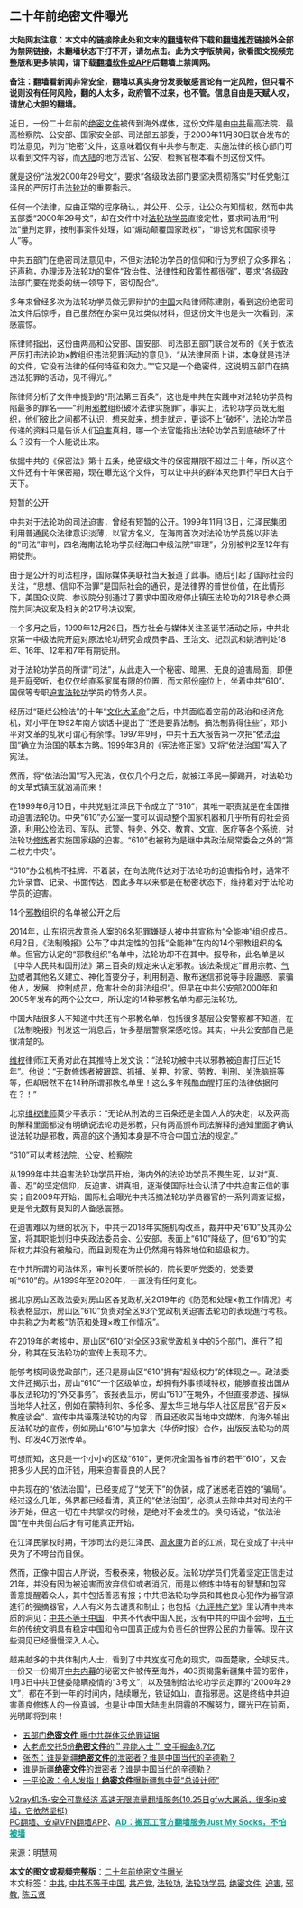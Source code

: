 <h2>二十年前绝密文件曝光</h2> <p class="notice"><b>大陆网友注意：本文中的链接除此处和文末的<a href="https://github.com/bannedbook/fanqiang" >翻墙</a>软件下载和<a href="https://github.com/killgcd/justmysocks/blob/master/README.md">翻墙推荐</a>链接外全部为禁网链接，未翻墙状态下打不开，请勿点击。此为文字版禁闻，欲看图文视频完整版和更多禁闻，请下载<a href="https://github.com/bannedbook/fanqiang">翻墙软件或APP</a>后翻墙上禁闻网。</p><p>备注：翻墙看新闻非常安全，翻墙以真实身份发表敏感言论有一定风险，但只看不说则没有任何风险，翻的人太多，政府管不过来，也不管。信息自由是天赋人权，请放心大胆的翻墙。</b></p>  <div class="entry"> <p>近日，一份二十年前的<a href="https://www.bannedbook.org/bnews/tag/%e7%bb%9d%e5%af%86%e6%96%87%e4%bb%b6/" class="st_tag internal_tag" rel="tag" title="标签 绝密文件 下的日志">绝密文件</a>被传到海外媒体，这份文件是由<a href="https://www.bannedbook.org/bnews/tag/%e4%b8%ad%e5%85%b1/" class="st_tag internal_tag" rel="tag" title="标签 中共 下的日志">中共</a>最高法院、最高检察院、公安部、国家安全部、司法部五部委，于2000年11月30日联合发布的司法意见，列为“绝密”文件，这意味着仅有中共参与制定、实施法律的核心部门可以看到文件内容，而<span class='wp_keywordlink_affiliate'><a href="https://www.bannedbook.org/" title="大陆" target="_blank">大陆</a></span>的地方法官、公安、检察官根本看不到这份文件。</p> <p>就是这份“法发2000年29号文”，要求“各级政法部门要坚决贯彻落实”时任党魁江泽民的严厉打击<a href="https://www.bannedbook.org/bnews/tag/%e6%b3%95%e8%bd%ae%e5%8a%9f/" class="st_tag internal_tag" rel="tag" title="标签 法轮功 下的日志">法轮功</a>的重要指示。</p> <p>任何一个法律，应由正常的程序确认，并公开、公示，让公众有知情权，然而中共五部委“2000年29号文”，却在文件中对<a href="https://www.bannedbook.org/bnews/tag/%e6%b3%95%e8%bd%ae%e5%8a%9f%e5%ad%a6%e5%91%98/" class="st_tag internal_tag" rel="tag" title="标签 法轮功学员 下的日志">法轮功学员</a>直接定性，要求司法用“刑法”量刑定罪，按刑事案件处理，如“煽动颠覆国家政权”，“诽谤党和国家领导人”等。</p> <p>中共五部门在绝密司法意见中，不但对法轮功学员的信仰和行为罗织了众多罪名；还声称，办理涉及法轮功的案件“政治性、法律性和政策性都很强”，要求“各级政法部门要在党委的统一领导下，密切配合”。</p> <p>多年来曾经多次为法轮功学员做无罪辩护的<span class='wp_keywordlink_affiliate'><a href="https://www.bannedbook.org/" title="中国" target="_blank">中国</a></span>大陆律师陈建刚，看到这份绝密司法文件后惊呼，自己虽然在办案中见过类似材料，但这份文件也是头一次看到，深感震惊。</p> <p>陈律师指出，这份由两高和公安部、国安部、司法部五部门联合发布的《关于依法严厉打击法轮功×教组织违法犯罪活动的意见》，“从法律层面上讲，本身就是违法的文件，它没有法律的任何特征和效力。”“它又是一个绝密件，这说明五部门在搞违法犯罪的活动，见不得光。”</p> <p>陈律师分析了文件中提到的“刑法第三百条”，这也是中共在实践中对法轮功学员构陷最多的罪名——“利用<span class='wp_keywordlink'><a href="https://www.bannedbook.org/forum11/topic281.html" title="禁片：评中国共产党的邪教本质" target="_blank">邪教</a></span>组织破坏法律实施罪”，事实上，法轮功学员既无组织，他们彼此之间都不认识，想来就来，想走就走，更谈不上“破坏”，法轮功学员传递的资料只是告诉人们<a href="https://www.bannedbook.org/bnews/tag/%e8%bf%ab%e5%ae%b3/" class="st_tag internal_tag" rel="tag" title="标签 迫害 下的日志">迫害</a>真相，哪一个法官能指出法轮功学员到底破坏了什么？没有一个人能说出来。</p> <p>依据中共的《保密法》第十五条，绝密级文件的保密期限不超过三十年，所以这个文件还有十年保密期，现在曝光这个文件，可以让中共的群体灭绝罪行早日大白于天下。</p>  <p>短暂的公开</p> <p>中共对于法轮功的司法迫害，曾经有短暂的公开。1999年11月13日，江泽民集团利用普通民众法律意识淡薄，以官方名义，在海南首次对法轮功学员施以非法的“司法”审判，四名海南法轮功学员经海口中级法院“审理”，分别被判2至12年有期徒刑。</p> <p>由于是公开的司法程序，国际媒体美联社当天报道了此事。随后引起了国际社会的关注，“思想、信仰不治罪”是国际社会的通识，是法律界的普世价值，在此情形下，美国众议院、参议院分别通过了要求中国政府停止镇压法轮功的218号参众两院共同决议案及相关的217号决议案。</p> <p>一个多月之后，1999年12月26日，西方社会与媒体关注圣诞节活动之际，中共北京第一中级法院开庭对原法轮功研究会成员李昌、王治文、纪烈武和姚洁判处18年、16年、12年和7年有期徒刑。</p> <p>对于法轮功学员的所谓“司法”，从此走入一个秘密、暗黑、无良的迫害局面，即便是开庭旁听，也仅仅给直系家属有限的位置，而大部份座位上，坐着中共“610”、国保等专职<span class='wp_keywordlink'><a href="https://www.bannedbook.org/forum11/topic278.html" title="评江泽民与中共相互利用迫害法轮功" target="_blank">迫害法轮功</a></span>学员的特务人员。</p> <p>经历过“砸烂公检法”的十年“<span class='wp_keywordlink'><a href="https://www.bannedbook.org/forum2/topic973.html" title="《文化大革命：历史真相和集体记忆》" target="_blank">文化大革命</a></span>”之后，中共面临着空前的政治和经济危机，邓小平在1992年南方谈话中提出了“还是要靠法制，搞法制靠得住些”，邓小平对文革的乱状可谓心有余悸。1997年9月，中共十五大报告第一次把“依法<span class='wp_keywordlink'><a href="https://www.bannedbook.org/forum24/topic8925.html" title="《治国大道》" target="_blank">治国</a></span>”确立为治国的基本方略。1999年3月的《宪法修正案》又将“依法治国”写入了宪法。</p> <p>然而，将“依法治国”写入宪法，仅仅几个月之后，就被江泽民一脚踢开，对法轮功的文革式镇压就汹涌而来！</p> <p>在1999年6月10日，中共党魁江泽民下令成立了“610”，其唯一职责就是在全国推动迫害法轮功。中央“610”办公室一度可以调动整个国家机器和几乎所有的社会资源，利用公检法司、军队、武警、特务、外交、教育、文宣、医疗等各个系统，对法轮功<span class='wp_keywordlink'><a href="https://www.qi-gong.me/" title="气功修炼网" target="_blank">修炼</a></span>者实施国家级的迫害。“610”也被称为是继中共政治局常委会之外的“第二权力中央”。</p>  <p>“610”办公机构不挂牌、不着装，在向法院传达对于法轮功的迫害指令时，通常不允许录音、记录、书面传达，因此多年以来都是在秘密状态下，维持着对于法轮功学员的迫害。</p> <p>14个<a href="https://www.bannedbook.org/bnews/tag/%E9%82%AA%E6%95%99/" class="st_tag internal_tag" rel="tag" title="标签 邪教 下的日志">邪教</a>组织的名单被公开之后</p> <p>2014年，山东招远故意杀人案的6名犯罪嫌疑人被中共宣称为“全能神”组织成员。6月2日，《法制晚报》公布了中共定性的包括“全能神”在内的14个邪教组织的名单。但官方认定的“邪教组织”名单中，法轮功却不在其中。报导称，此名单是以《中华人民共和国刑法》第三百条的规定来认定邪教。该法条规定“冒用宗教、<span class='wp_keywordlink'><a href="https://www.qi-gong.me/" title="气功修炼网" target="_blank">气功</a></span>或者其他名义建立、神化首要分子，利用制造、散布迷信邪说等手段蛊惑、蒙骗他人，发展、控制成员，危害社会的非法组织”。但早在中共公安部2000年和2005年发布的两个公文中，所认定的14种邪教名单内都无法轮功。</p> <p>中国大陆很多人不知道中共还有个邪教名单，包括很多基层公安警察都不知道，在《法制晚报》刊发这一消息后，许多基层警察深感吃惊。其实，中共公安部自己是很清楚的。</p> <p><span class='wp_keywordlink_affiliate'><a href="https://www.bannedbook.org/bnews/weiquan/" title="维权" target="_blank">维权</a></span>律师江天勇对此在其推特上发文说：“法轮功被中共以邪教被迫害打压近15年”。他说：“无数修炼者被跟踪、抓捕、关押、抄家、劳教、判刑、关洗脑班等等，但却居然不在14种所谓邪教名单里！这么多年残酷血腥打压的法律依据何在？！”</p> <p>北京<span class='wp_keywordlink'><a href="https://www.bannedbook.org/forum16/" title="维权律师 法律维权" target="_blank">维权律师</a></span>莫少平表示：“无论从刑法的三百条还是全国人大的决定，以及两高的解释里面都没有明确说法轮功是邪教，只有两高颁布司法解释的通知里面才确认说法轮功是邪教，两高的这个通知本身是不符合中国立法的规定。”</p> <p>“610”可以考核法院、公安、检察院</p> <p>从1999年中共迫害法轮功学员开始，海内外的法轮功学员不畏生死，以对“真、善、忍”的坚定信仰，反迫害、讲真相，逐渐使国际社会认清了中共迫害正信的事实；自2009年开始，国际社会曝光中共活摘法轮功学员器官的一系列调查证据，更是令无数有良知的人备感震撼。</p>  <p>在迫害难以为继的状况下，中共于2018年实施机构改革，裁并中央“610”及其办公室，将其职能划归中央政法委员会、公安部。表面上“610”降级了，但“610”的实际权力并没有被触动，而且到现在为止仍然拥有特殊地位和超级权力。</p> <p>在中共所谓的司法体系，审判长要听院长的，院长要听党委的，党委要听“610”的。从1999年至2020年，一直没有任何变化。</p> <p>据北京房山区政法委对房山区各党政机关2019年的《防范和处理×教工作情况》考核表格显示，房山区“610”负责对全区93个党政机关迫害法轮功的表现進行考核。中共称之为考核“防范和处理×教工作情况”。</p> <p>在2019年的考核中，房山区“610”对全区93家党政机关中的5个部门，進行了扣分，称其在反法轮功的宣传上表现不力。</p> <p>能够考核同级党政部门，还只是房山区“610”拥有“超级权力”的体现之一。政法委文件还揭示出，房山“610”一个区级单位，却拥有外事领域特权，能够直接出国从事反法轮功的“外交事务”。该报表显示，房山“610”在境外，不但直接渗透、操纵当地华人社区，例如在蒙特利尔、多伦多、渥太华三地与华人社区居民“召开反×教座谈会”、宣传中共诬蔑法轮功的内容；而且还收买当地中文媒体，向海外输出反法轮功的宣传，例如房山“610”与加拿大《华侨时报》合作，出版反法轮功的周刊、印发40万张传单。</p> <p>可想而知，这只是一个小小的区级“610”，更何况全国各省市的若干“610”，又会把多少人民的血汗钱，用来迫害善良的人民？</p> <p>中共现在的“依法治国”，已经变成了“党天下”的伪装，成了迷惑老百姓的“骗局”。经过这么几年，外界都已经看清，真正的“依法治国”，必须从去除中共对司法的干涉开始，但这一切在中共掌权的时候，是绝对不会发生的。换句话说，“依法治国”在中共倒台后才有可能真正开始。</p> <p>在江泽民掌权时期，干涉司法的是江泽民、<span class='wp_keywordlink'><a href="https://www.bannedbook.org/forum2/topic2891.html" title="《周永康其人》《周永康传》" target="_blank">周永康</a></span>为首的江派，现在变成了中共中央为了不垮台而自保。</p>  <p>然而，正像中国古人所说，否极泰来，物极必反。法轮功学员们凭着坚定正信走过21年，并没有因为被迫害而放弃信仰或者消沉，而是以修炼中特有的智慧和包容善意提醒着众人，其中包括善恶有报；中共把法轮功学员和其他良心犯作为器官源進行的强摘器官，人人有义务去谴责和制止；也包括《<span class='wp_keywordlink'><a href="https://www.bannedbook.org/forum2/topic2.html" title="《九评共产党》" target="_blank">九评</a></span><a href="https://www.bannedbook.org/bnews/tag/%e5%85%b1%e4%ba%a7%e5%85%9a/" class="st_tag internal_tag" rel="tag" title="标签 共产党 下的日志">共产党</a>》里认清中共本质的洞见：<span class='wp_keywordlink'><a href="https://www.bannedbook.org/forum11/topic300.html" title="禁片：中共不等于中国" target="_blank">中共不等于中国</a></span>，中共不代表中国人民，没有中共的中国不会垮，<span class='wp_keywordlink'><a href="https://www.bannedbook.org/forum24/topic769.html" title="上下五千年历史真貌" target="_blank">五千年</a></span>的传统文明具有稳定中国和令中国真正成为负责任的世界公民的力量等。现在这些洞见已经慢慢深入人心。</p> <p>越来越多的中共体制内人士，看到了中共岌岌可危的现实，四面楚歌，全球反共。一份又一份揭开<span class='wp_keywordlink_affiliate'><a href="https://www.bannedbook.org/bnews/ccpdope/" title="中共内幕" target="_blank">中共内幕</a></span>的秘密文件被传至海外，403页揭露新疆集中营的密件，1月3日中共卫健委隐瞒疫情的“3号文”，以及强制给法轮功学员定罪的“2000年29文”，都在不到一年的时间内，陆续曝光，铁证如山，直指邪恶。这是终结中共迫害善良修炼人的一份真诚，也是让中国大陆走出阴霾的不懈努力，曙光已在前面，光明即将到来！</p> <ul class='op-related-articles' title='相关阅读'> <li><a href='https://www.bannedbook.org/bnews/bannedvideo/20201026/1420392.html' target='_blank'>五部门<b>绝密文件</b> 曝中共群体灭绝罪证据</a></li> <li><a href='https://www.bannedbook.org/bnews/baitai/20200830/1388105.html' target='_blank'>大老虎交托5份<b>绝密文件</b>的＂异能人士＂ 空手掘金8.7亿</a></li> <li><a href='https://www.bannedbook.org/bnews/renquan/xgmyd/20191124/1228683.html' target='_blank'>张杰：谁是新疆<b>绝密文件</b>的泄密者？谁是中国当代的辛德勒？</a></li> <li><a href='https://www.bannedbook.org/bnews/baitai/20191122/1228070.html' target='_blank'>谁是新疆<b>绝密文件</b>的泄密者？谁是中国当代的辛德勒？</a></li> <li><a href='https://www.bannedbook.org/bnews/comments/20191119/1226135.html' target='_blank'>一平论政：令人发指！<b>绝密文件</b>曝新疆集中营“总设计师”</a></li> </ul> <p class="texttj"> <a href="https://www.bannedbook.org/forum23/topic22702.html" target="_blank">V2ray机场-安全可靠经济 高速无限流量翻墙服务(10.25日gfw大屠杀，很多ip被墙，它依然坚挺)</a><br/> <a href="https://github.com/bannedbook/fanqiang/wiki/%E7%A6%81%E9%97%BB%E7%BD%91%E5%AE%89%E5%8D%93%E7%BF%BB%E5%A2%99%E6%96%B0%E9%97%BBAPP" target="_blank">PC翻墙、安卓VPN翻墙APP</a>、<span onclick="window.open('https://github.com/killgcd/justmysocks/blob/master/README.md')" style="font-weight:bold;color:#00A191;cursor:pointer;text-decoration:underline;outline:none">AD：搬瓦工官方翻墙服务Just My Socks，不怕被墙</span></p><p>来源：明慧网</p><a name='sharetosocial'></a>       <div><b>本文的图文或视频完整版</b>：<a href='https://www.bannedbook.org/bnews/renquan/20201026/1420472.html'>二十年前绝密文件曝光</a></div>  </div><!--END ENTRY--> <div class="postfooter"> <div>本文标签：<a href="https://www.bannedbook.org/bnews/tag/%e4%b8%ad%e5%85%b1/" rel="tag">中共</a>, <a href="https://www.bannedbook.org/bnews/tag/%e4%b8%ad%e5%85%b1%e4%b8%8d%e7%ad%89%e4%ba%8e%e4%b8%ad%e5%9b%bd/" rel="tag">中共不等于中国</a>, <a href="https://www.bannedbook.org/bnews/tag/%e5%85%b1%e4%ba%a7%e5%85%9a/" rel="tag">共产党</a>, <a href="https://www.bannedbook.org/bnews/tag/%e6%b3%95%e8%bd%ae%e5%8a%9f/" rel="tag">法轮功</a>, <a href="https://www.bannedbook.org/bnews/tag/%e6%b3%95%e8%bd%ae%e5%8a%9f%e5%ad%a6%e5%91%98/" rel="tag">法轮功学员</a>, <a href="https://www.bannedbook.org/bnews/tag/%e7%bb%9d%e5%af%86%e6%96%87%e4%bb%b6/" rel="tag">绝密文件</a>, <a href="https://www.bannedbook.org/bnews/tag/%e8%bf%ab%e5%ae%b3/" rel="tag">迫害</a>, <a href="https://www.bannedbook.org/bnews/tag/%E9%82%AA%E6%95%99/" rel="tag">邪教</a>, <a href="https://www.bannedbook.org/bnews/tag/%e9%99%88%e4%ba%91%e8%b4%a4/" rel="tag">陈云贤</a></div>  </div><!--END POSTFOOTER--> 